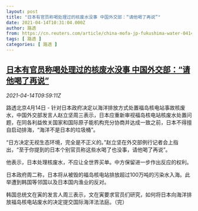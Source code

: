 ```yaml
---
layout: post
title: "日本有官员称喝处理过的核废水没事 中国外交部：“请他喝了再说”"
date: 2021-04-14T10:31:04.000Z
author: 路透
from: https://cn.reuters.com/article/china-mofa-jp-fukushima-water-0414-idCNKBS2C115X
tags: [ 路透 ]
categories: [ 路透 ]
---
```

<!--1618396264000-->
[日本有官员称喝处理过的核废水没事 中国外交部：“请他喝了再说”](https://cn.reuters.com/article/china-mofa-jp-fukushima-water-0414-idCNKBS2C115X)
------

<div>
<div><i>2021-04-14T09:59:11Z</i></div><p>路透北京4月14日 - 针对日本政府决定以海洋排放方式处置福岛核电站事故核废水，中国外交部发言人赵立坚周三表示，日本应重新审视福岛核电站核废水处置问题，在同各利益攸关国家和国际原子能机构充分协商并达成一致之前，日本不得擅自启动排海，“海洋不是日本的垃圾桶”。</p><p>“日方决定无视生态环境，完全是不正义的。”赵立坚在外交部例行记者会上指出，“至于你提到的日本个别官员称这些水喝了也没事，请他喝了再说”。</p><p>他表示，日本处理核废水，不应让全世界买单。中方保留进一步作出反应的权利。</p><p>日本政府周二称，日本将从被毁的福岛核电站排放超过100万吨的污染水入海。此举遭到韩国等邻国以及日本国内渔业的反对。</p><p>韩国总统文在寅的发言人周三表示，文在寅要求官员们研究，如何将日本向海洋排放福岛核电站废水的决定提交国际海洋法法庭。（完）</p>
</div>
